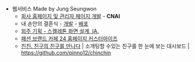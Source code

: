 - 웹서비스 Made by Jung Seungwon
    - [회사 홈페이지 및 관리자 페이지 개발](http://www.cnai.ai) - **CNAI**
    - 내 손안의 결혼식 - [개발](https://github.com/pinno12/youngwon-ad) - [배포](https://pinno12.github.io/youngwon-ad/)
    - [외주 기획 - 스켈레톤 화면 설계, IA.](https://www.dropbox.com/sh/w9l6pkdlkukmzw6/AABjz_SC_n-ERldVUsDsxyOVa?dl=0)
    - [패션 브랜드 카페 24 홈페이지 커스터마이즈](http://lyla-brand.com/)
    - [친친. 친구의 친구를 만나다](http://chinchin.jaview.net/) | 소개팅할 수있는 친구를 한 눈에 보는 대시보드 | https://github.com/pinno12/chinchin
